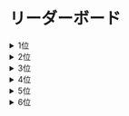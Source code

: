 # リーダーボード

<details>

<summary>1位</summary>

</details>

<details>

<summary>2位</summary>

</details>

<details>

<summary>3位</summary>

</details>

<details>

<summary>4位</summary>

</details>

<details>

<summary>5位</summary>

</details>

<details>

<summary>6位</summary>

</details>